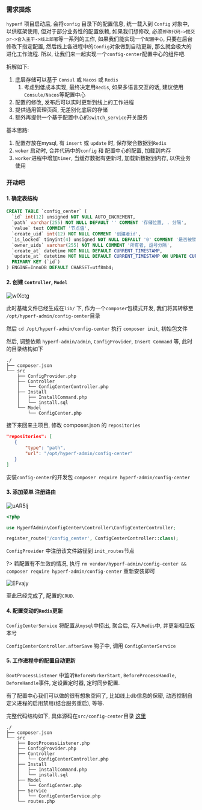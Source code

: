 ### 需求提炼

`hyperf` 项目启动后, 会将`config` 目录下的配置信息, 统一载入到 `Config` 对象中, 以供框架使用, 但对于部分业务性的配置依赖, 如果我们想修改, 必须`修改代码->提交pr->合入主干->线上部署`等一系列的工作, 如果我们能实现一个`配置中心`, 只要在后台修改下指定配置, 然后线上各进程中的`Config`对象做到自动更新, 那么就会极大的进化工作流程. 
所以, 让我们来一起实现一个`config-center`配置中心的组件吧. 

拆解如下:
1. 底层存储可以基于 `Consul` 或 `Nacos` 或 `Redis` 
    1. 考虑到低成本实现, 最终决定用`Redis`, 如果多语言交互的话, 建议使用 `Consule/Nacos`等配置中心
2. 配置的修改, 发布后可以实时更新到线上的工作进程
3. 提供通用管理页面, 无差别化底层的存储
4. 额外再提供一个基于配置中心的`switch_service`开关服务

基本思路:

1.  配置存放在mysql, 有 `insert` 或 `update` 时, 保存聚合数据到`Redis`
2.  `woker` 启动时, 合并代码中的`config` 和 配置中心的配置, 加载到内存
3.  `worker`进程中增加`timer`, 当缓存数据有更新时, 加载新数据到内存, 以供业务使用

### 开动吧

#### 1. 确定表结构

```sql
CREATE TABLE `config_center` (
  `id` int(12) unsigned NOT NULL AUTO_INCREMENT,
  `path` varchar(255) NOT NULL DEFAULT '' COMMENT '存储位置, . 分隔',
  `value` text COMMENT '节点值',
  `create_uid` int(12) NOT NULL COMMENT '创建者id',
  `is_locked` tinyint(4) unsigned NOT NULL DEFAULT '0' COMMENT '是否被锁定',
  `owner_uids` varchar(255) NOT NULL COMMENT '所有者, 逗号分隔',
  `create_at` datetime NOT NULL DEFAULT CURRENT_TIMESTAMP,
  `update_at` datetime NOT NULL DEFAULT CURRENT_TIMESTAMP ON UPDATE CURRENT_TIMESTAMP,
  PRIMARY KEY (`id`)
) ENGINE=InnoDB DEFAULT CHARSET=utf8mb4;
```

#### 2. 创建 `Controller`, `Model`

![wlXctg](https://gitee.com/daodao97/asset/raw/master/uPic/wlXctg.png)

此时基础文件已经生成在`lib/` 下, 作为一个`composer`包模式开发, 我们将其转移至 `/opt/hyperf-admin/config-center`目录

然后 `cd /opt/hyperf-admin/config-center` 执行 `composer init`, 初始包文件

然后, 调整依赖 `hyperf-admin/admin`, `ConfigProvider`, `Insert Command` 等, 此时的目录结构如下

```shell
./
├── composer.json
└── src
    ├── ConfigProvider.php
    ├── Controller
    │   └── ConfigCenterController.php
    ├── Install
    │   ├── InstallCommand.php
    │   └── install.sql
    └── Model
        └── ConfigCenter.php
```

接下来回来主项目, 修改 composer.json 的 `repositories`

```json
"repositories": [
   {
       "type": "path",
       "url": "/opt/hyperf-admin/config-center"
   }
]
```

安装`config-center`的开发包 `composer require hyperf-admin/config-center`

#### 3. 添加菜单 注册路由

![uAR5lj](https://gitee.com/daodao97/asset/raw/master/uPic/uAR5lj.png)

```php
<?php

use HyperfAdmin\ConfigCenter\Controller\ConfigCenterController;

register_route('/config_center', ConfigCenterController::class);
```

`ConfigProvider` 中注册该文件路径到 `init_routes`节点

?> 若配置有不生效的情况, 执行 `rm vendor/hyperf-admin/config-center && composer require hyperf-admin/config-center` 重新安装即可

![EFvajy](https://gitee.com/daodao97/asset/raw/master/uPic/EFvajy.png)

至此已经完成了, 配置的`CRUD`.

#### 4. 配置变动的`Redis`更新

`ConfigCenterService` 将配置从`mysql`中捞出, 聚合后, 存入`Redis`中, 并更新相应版本号

`ConfigCenterController.afterSave` 钩子中, 调用 `ConfigCenterService`

#### 5. 工作进程中的配置自动更新

`BootProcessListener` 中监听`BeforeWorkerStart`, `BeforeProcessHandle`, `BeforeHandle`事件, 定设置定时器, 定时同步配置.

有了配置中心我们可以做的很有想象空间了, 比如线上db信息的保密, 动态控制自定义进程的启用禁用(结合服务重启), 等等.

完整代码结构如下, 具体源码在`src/config-center`目录 [这里](https://github.com/hyperf-admin/hyperf-admin/tree/master/src/config-center)

```shell
./
├── composer.json
└── src
    ├── BootProcessListener.php
    ├── ConfigProvider.php
    ├── Controller
    │   └── ConfigCenterController.php
    ├── Install
    │   ├── InstallCommand.php
    │   └── install.sql
    ├── Model
    │   └── ConfigCenter.php
    ├── Service
    │   └── ConfigCenterService.php
    └── routes.php
```

